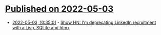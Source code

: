 # [Published on 2022-05-03](index.md)

* [2022-05-03, 10:35:01](https://news.ycombinator.com/item?id=31246696) - [Show HN: I'm deprecating LinkedIn recruitment with a Lisp, SQLite and htmx](https://withoutdistractions.com/)
